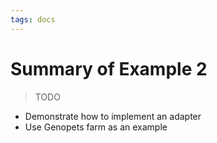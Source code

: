 ```yaml
---
tags: docs
---
```


# Summary of Example 2

> TODO

- Demonstrate how to implement an adapter
- Use Genopets farm as an example
